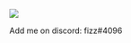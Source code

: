 [![](https://visitcount.itsvg.in/api?id=fizzrepo&label=Profile%20Views&color=0&icon=0&pretty=true)](https://visitcount.itsvg.in)

Add me on discord: fizz#4096
